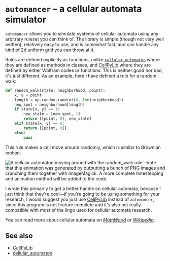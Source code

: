 # `automancer` – a cellular automata simulator
`automancer` allows you to simulate systems of cellular automata using any
arbitrary ruleset you can think of. The library is simple (though not 
very well written), relatively easy to use, and is somewhat fast, and can handle
any kind of 2d uniform grid you can throw at it.

Rules are defined explicitly as functions, unlike [`cellular_automaton`][ca]
where they are defined as methods in classes, and [CellPyLib][cpl] where they
are defined by either Wolfram codes or functions. This is neither good nor bad,
it's just different. As an example, here I have defined a rule for a random
walk:
```python
def random_walk(state, neighborhood, point):
    x, y = point
    length = np.random.randint(0, len(neighborhood))
    new_spot = neighborhood[length]
    if state[x, y] == 1:
        new_state = [new_spot, 1]
        return [[point, 0], new_state]
    elif state[x, y] == 0:
        return [[point, 0]]
    else: 
        pass
```
This rule makes a cell move around randomly, which is similar to Brownian
motion. <!--TODO: Make a rulset for Conway's game of life.-->

![A cellular automoton moving around with the `random_walk` rule—note that this
animation was generated by outputting a bunch of PNG images and crunching them
together with ImageMagick. A more complete timestepping and animation method
will be added to the code.](img/animation.gif)

I wrote this primarily to get a better handle on cellular automata, because I
just think that they're cool—if you're going to be using something for your
research, I would suggest you just use [CellPyLib][cpl] instead of `automancer`,
since this program is not feature complete and it's also not really compatible
with most of the lingo used for cellular automata research.

You can read more about cellular automata on [*MathWorld*][mw] or
[*Wikipedia*][wiki].


[mw]: https://mathworld.wolfram.com/CellularAutomaton.html

[wiki]: https://en.wikipedia.org/wiki/Cellular_automaton

## See also
+ [CellPyLib][cpl]
+ [cellular_automaton][ca]

[cpl]: https://en.wikipedia.org/wiki/Cellular_automaton
[ca]:  https://en.wikipedia.org/wiki/Cellular_automaton

